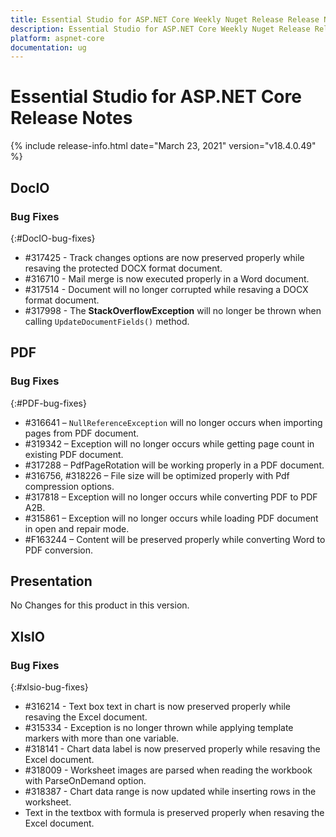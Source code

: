```yaml
---
title: Essential Studio for ASP.NET Core Weekly Nuget Release Release Notes  
description: Essential Studio for ASP.NET Core Weekly Nuget Release Release Notes  
platform: aspnet-core
documentation: ug
---
```


# Essential Studio for ASP.NET Core  Release Notes  

{% include release-info.html date="March 23, 2021"  version="v18.4.0.49" %} 






## DocIO

### Bug Fixes
{:#DocIO-bug-fixes}

* \#317425 - Track changes options are now preserved properly while resaving the protected DOCX format document.
* \#316710 - Mail merge is now executed properly in a Word document.
* \#317514 - Document will no longer corrupted while resaving a DOCX format document.
* \#317998 - The **StackOverflowException** will no longer be thrown when calling `UpdateDocumentFields()` method.
## PDF

### Bug Fixes
{:#PDF-bug-fixes}

* \#316641 – `NullReferenceException` will no longer occurs when importing pages from PDF document.
* \#319342 – Exception will no longer occurs while getting page count in existing PDF document.  
* \#317288 – PdfPageRotation will be working properly in a PDF document. 
* \#316756, \#318226 – File size will be optimized properly with Pdf compression options. 
* \#317818 – Exception will no longer occurs while converting PDF to PDF A2B.
* \#315861 – Exception will no longer occurs while loading PDF document in open and repair mode. 
* \#F163244 – Content will be preserved properly while converting Word to PDF conversion. 

## Presentation

No Changes for this product in this version.

[//]: # "Delete the contents of this file while new content is added."

## XlsIO

### Bug Fixes
{:#xlsio-bug-fixes}

* \#316214 - Text box text in chart is now preserved properly while resaving the Excel document.
* \#315334 - Exception is no longer thrown while applying template markers with more than one variable.
* \#318141 - Chart data label is now preserved properly while resaving the Excel document.
* \#318009 - Worksheet images are parsed when reading the workbook with ParseOnDemand option.
* \#318387 - Chart data range is now updated while inserting rows in the worksheet.
* Text in the textbox with formula is preserved properly when resaving the Excel document.
